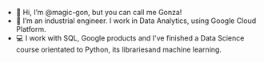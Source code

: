 - 👋 Hi, I’m @magic-gon, but you can call me Gonza!
- 👀 I’m an industrial engineer. I work in Data Analytics, using Google Cloud Platform.
- 💻 I work with SQL, Google products and I've finished a Data Science course orientated to Python, its librariesand machine learning.

<!---
magic-gon/magic-gon is a ✨ special ✨ repository because its `README.md` (this file) appears on your GitHub profile.
You can click the Preview link to take a look at your changes.
--->
